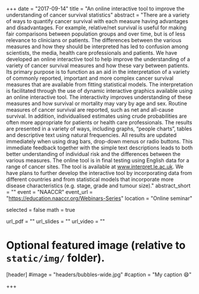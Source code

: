 +++
date = "2017-09-14"
title = "An online interactive tool to improve the understanding of cancer survival statistics"
abstract = "There are a variety of ways to quantify cancer survival with each measure having advantages and disadvantages. For example, relative/net survival is useful for making fair comparisons between population groups and over time, but is of less relevance to clinicians or patients. The differences between the various measures and how they should be interpreted has led to confusion among scientists, the media, health care professionals and patients. We have developed an online interactive tool to help improve the understanding of a variety of cancer survival measures and how these vary between patients. Its primary purpose is to function as an aid in the interpretation of a variety of commonly reported, important and more complex cancer survival measures that are available from fitting statistical models. The interpretation is facilitated through the use of dynamic interactive graphics available using an online interactive tool. The interactivity improves understanding of these measures and how survival or mortality may vary by age and sex. Routine measures of cancer survival are reported, such as net and all-cause survival. In addition, individualised estimates using crude probabilities are often more appropriate for patients or health care professionals. The results are presented in a variety of ways, including graphs, “people charts”, tables and descriptive text using natural frequencies. All results are updated immediately when using drag bars, drop-down menus or radio buttons. This immediate feedback together with the simple text descriptions leads to both better understanding of individual risk and the differences between the various measures. The online tool is in final testing using English data for a range of cancer sites. The tool is available at www.interpret.le.ac.uk.  We have plans to further develop the interactive tool by incorporating data from different countries and from statistical models that incorporate more disease characteristics (e.g. stage, grade and tumour size)."
abstract_short = ""
event = "NAACCR"
event_url = "https://education.naaccr.org/Webinars-Series"
location = "Online seminar"

selected = false
math = true

url_pdf = ""
url_slides = ""
url_video = ""

# Optional featured image (relative to `static/img/` folder).
[header]
#image = "headers/bubbles-wide.jpg"
#caption = "My caption :smile:"

+++
